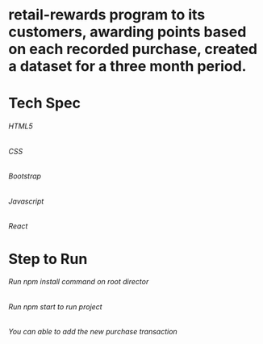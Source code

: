# retail-rewards program to its customers, awarding points based on each recorded purchase, created a dataset for a three month period.

# Tech Spec
###### HTML5
###### CSS
###### Bootstrap
###### Javascript
###### React

# Step to Run
###### Run npm install command on root director
###### Run npm start to run project
###### You can able to add the new purchase transaction

